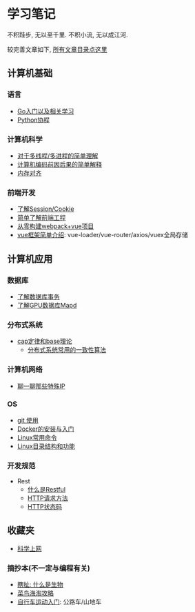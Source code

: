 # 学习笔记
不积跬步, 无以至千里. 不积小流, 无以成江河.

较完善文章如下, [所有文章目录点这里](/catalog.md)

## 计算机基础
### 语言
- [Go入门以及相关学习](/basics/language/golang/)
- [Python协程](/basics/language/python/coroutines.md)
### 计算机科学
- [对于多线程/多进程的简单理解](/basics/skill/thread_process.md)
- [计算机编码前因后果的简单解释](/basics/skill/encode/encode_0.md)
- [内存对齐](/basics/skill/Memory-Alignment.md)
### 前端开发
- [了解Session/Cookie](/basics/front_end/fe/Session-Cookie.md)
- [简单了解前端工程](/basics/front_end/fe/dev&build&deploy.md)
- [从零构建webpack+vue项目](/basics/front_end/fe/crete-project.md)
- [vue框架简单介绍](/basics/front_end/vue/vue.md): vue-loader/vue-router/axios/vuex全局存储

## 计算机应用
### 数据库
- [了解数据库事务](/application/database/basics/transaction.md)
- [了解GPU数据库Mapd](/application/database/mapd/Mapd.md)
### 分布式系统
- [cap定律和base理论](/application/distributed_system/cap_base.md)
    - [分布式系统常用的一致性算法](/application/distributed_system/consistency.md)
### 计算机网络
- [聊一聊那些特殊IP](/application/network/special_ip.md)
### OS
- [git 使用](/application/os/git/use.md)
- [Docker的安装与入门](/application/os/lxc/docker/how_to_use.md)
- [Linux常用命令](/application/os/linux_cmd/basic_cmd.md)
- [Linux目录结构和功能](/application/os/linux_cmd/dirstructure.md)
### 开发规范
- Rest
    - [什么是Restful](/application/standard/rest/restful.md)
    - [HTTP请求方法](/application/standard/rest/HTTP_request_methods.md)
    - [HTTP状态码](/application/standard/rest/HTTP_status_code.md)

## 收藏夹
- [科学上网](/collect/aweone/soft/shadowsocks.md)
### 摘抄本(不一定与编程有关)
- [瞎扯: 什么是生物](/collect/litera/FUN/WhatsIt.md)
- [菜鸟海淘攻略](/collect/litera/RESEARCH/HowGoSea.md)
- [自行车运动入门](/collect/litera/RESEARCH/HowChooseBike.md): 公路车/山地车
